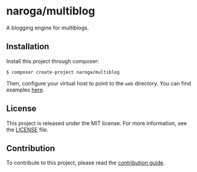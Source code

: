 # naroga/multiblog

A blogging engine for multiblogs.

## Installation

Install this project through composer:

    $ composer create-project naroga/multiblog
    
Then, configure your virtual host to point to the `web` directory. You can find
examples [here](http://symfony.com/doc/current/cookbook/configuration/web_server_configuration.html).
 
## License

This project is released under the MIT license. For more information,
see the [LICENSE](LICENSE.md) file.

## Contribution

To contribute to this project, please read the [contribution guide](CONTRIBUTING.md).